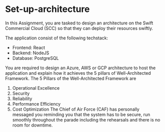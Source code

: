 # Set-up-architecture

In this Assignment, you are tasked to design an architecture on the Swift Commercial Cloud (SCC) so that they can deploy their resources swiftly.

The application consist of the following techstack:
- Frontend: React
- Backend: NodeJS
- Database: PostgreSQL

You are required to design an Azure, AWS or GCP architecture to host the
application and explain how it achieves the 5 pillars of Well-Architected Framework.
The 5 Pillars of the Well-Architected Framework are
1) Operational Excellence
2) Security
3) Reliability
4) Performance Efficiency
5) Cost Optimization
The Chief of Air Force (CAF) has personally messaged you reminding you that the
system has to be secure, run smoothly throughout the parade including the
rehearsals and there is no room for downtime.
